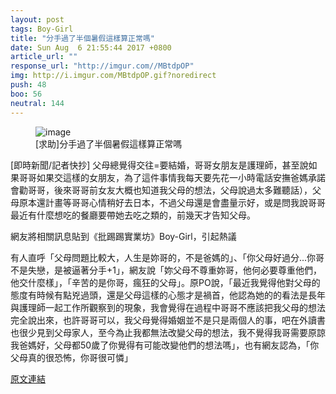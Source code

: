 ```yaml
---
layout: post
tags: Boy-Girl
title: "分手過了半個暑假這樣算正常嗎"
date: Sun Aug  6 21:55:44 2017 +0800
article_url: ""
response_url: "http://imgur.com//MBtdpOP"
img: http://i.imgur.com/MBtdpOP.gif?noredirect
push: 48
boo: 56
neutral: 144
---
```


<figure>
<img src="http://i.imgur.com/MBtdpOP.gif?noredirect" alt="image">
<figcaption>
[求助]分手過了半個暑假這樣算正常嗎
</figcaption>
</figure>



[即時新聞/記者快抄] 父母總覺得交往=要結婚，哥哥女朋友是護理師，甚至說如果哥哥如果交這樣的女朋友，為了這件事情我每天要先花一小時電話安撫爸媽承諾會勸哥哥，後來哥哥前女友大概也知道我父母的想法，父母說過太多難聽話），父母原本還計畫等哥哥心情稍好去日本，不過父母還是會盡量示好，或是問我說哥哥最近有什麼想吃的餐廳要帶她去吃之類的，前幾天才告知父母。

網友將相關訊息貼到《批踢踢實業坊》Boy-Girl，引起熱議

有人直呼「父母問題比較大，人生是妳哥的，不是爸媽的」、「你父母好過分...你哥不是失戀，是被逼著分手+1」，網友說「妳父母不尊重妳哥，他何必要尊重他們，他交什麼樣」，「辛苦的是你哥，瘋狂的父母」。原PO說，「最近我覺得他對父母的態度有時候有點兇過頭，還是父母這樣的心態才是禍首，他認為她的的看法是長年與護理師一起工作所觀察到的現象，我會覺得在過程中哥哥不應該把我父母的想法完全說出來，也許哥哥可以，我父母覺得婚姻並不是只是兩個人的事，吧在外讀書也很少見到父母家人，至今為止我都無法改變父母的想法，我不覺得我哥需要原諒我爸媽好，父母都50歲了你覺得有可能改變他們的想法嗎」，也有網友認為，「你父母真的很恐怖，你哥很可憐」

<a href = "https://www.ptt.cc/bbs/Boy-Girl/M.1502027747.A.13C.html">原文連結</a>

